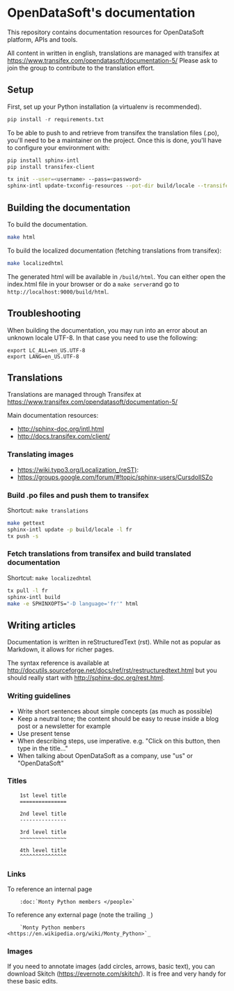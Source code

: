 # OpenDataSoft's documentation

This repository contains documentation resources for OpenDataSoft platform, APIs and tools.

All content in written in english, translations are managed with transifex at https://www.transifex.com/opendatasoft/documentation-5/
Please ask to join the group to contribute to the translation effort.

## Setup

First, set up your Python installation (a virtualenv is recommended).
```python
pip install -r requirements.txt
```

To be able to push to and retrieve from transifex the translation files (.po), you'll need to be a maintainer on the project. 
Once this is done, you'll have to configure your environment with:

``` bash
pip install sphinx-intl
pip install transifex-client

tx init --user=<username> --pass=<password>
sphinx-intl update-txconfig-resources --pot-dir build/locale --transifex-project-name documentation-5
```

## Building the documentation

To build the documentation.
```bash
make html
```

To build the localized documentation (fetching translations from transifex):
```bash
make localizedhtml
```

The generated html will be available in `/build/html`. You can either open the index.html file in your browser or do a `make server`and go to `http://localhost:9000/build/html`.

## Troubleshooting

When building the documentation, you may run into an error about an unknown locale UTF-8. In that case you need to use the following:
```
export LC_ALL=en_US.UTF-8
export LANG=en_US.UTF-8
```

## Translations

Translations are managed through Transifex at https://www.transifex.com/opendatasoft/documentation-5/

Main documentation resources:

* http://sphinx-doc.org/intl.html
* http://docs.transifex.com/client/


### Translating images

* https://wiki.typo3.org/Localization_(reST):
* https://groups.google.com/forum/#!topic/sphinx-users/CursdollSZo

### Build .po files and push them to transifex

Shortcut: `make translations`

``` bash
make gettext
sphinx-intl update -p build/locale -l fr
tx push -s
```

### Fetch translations from transifex and build translated documentation

Shortcut: `make localizedhtml`

```bash
tx pull -l fr
sphinx-intl build
make -e SPHINXOPTS="-D language='fr'" html
```

## Writing articles

Documentation is written in reStructuredText (rst). While not as popular as Markdown, it allows for richer pages. 

The syntax reference is available at http://docutils.sourceforge.net/docs/ref/rst/restructuredtext.html but you should really start with http://sphinx-doc.org/rest.html.

### Writing guidelines
- Write short sentences about simple concepts (as much as possible)
- Keep a neutral tone; the content should be easy to reuse inside
a blog post or a newsletter for example
- Use present tense
- When describing steps, use imperative. e.g. "Click on this button, then type in the title..."
- When talking about OpenDataSoft as a company, use "us" or "OpenDataSoft"

### Titles

```
    1st level title
    ===============
    
    2nd level title
    ---------------
    
    3rd level title
    ~~~~~~~~~~~~~~~
    
    4th level title
    ^^^^^^^^^^^^^^^
```

### Links

To reference an internal page
```
    :doc:`Monty Python members </people>`
```
To reference any external page (note the trailing `_`)
```
    `Monty Python members <https://en.wikipedia.org/wiki/Monty_Python>`_
```

### Images

If you need to annotate images (add circles, arrows, basic text), you can download Skitch
(https://evernote.com/skitch/). It is free and very handy for these basic edits.
